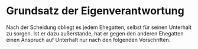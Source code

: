 # Grundsatz der Eigenverantwortung

Nach der Scheidung obliegt es jedem Ehegatten, selbst für seinen Unterhalt zu sorgen. Ist er dazu außerstande, hat er gegen den anderen Ehegatten einen Anspruch auf Unterhalt nur nach den folgenden Vorschriften.